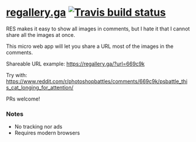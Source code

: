 # [regallery.ga](https://regallery.ga) [![Travis build status][badge-travis]][link-travis]

  [badge-travis]: https://api.travis-ci.org/bfred-it/regallery.ga.svg
  [link-travis]: https://travis-ci.org/bfred-it/regallery.ga

RES makes it easy to show all images in comments, but I hate it that I cannot share all the images at once.

This micro web app will let you share a URL most of the images in the comments.

Shareable URL example: https://regallery.ga/?url=669c9k

Try with: https://www.reddit.com/r/photoshopbattles/comments/669c9k/psbattle_this_cat_longing_for_attention/

PRs welcome!

### Notes

* No tracking nor ads
* Requires modern browsers
